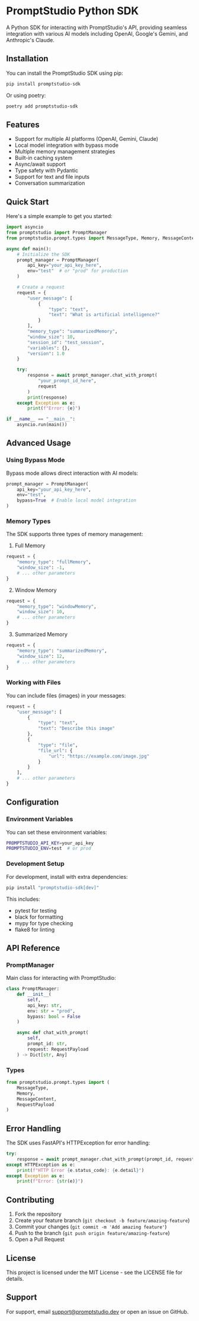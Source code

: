 # PromptStudio Python SDK

A Python SDK for interacting with PromptStudio's API, providing seamless integration with various AI models including OpenAI, Google's Gemini, and Anthropic's Claude.

## Installation

You can install the PromptStudio SDK using pip:

```bash
pip install promptstudio-sdk
```

Or using poetry:

```bash
poetry add promptstudio-sdk
```

## Features

- Support for multiple AI platforms (OpenAI, Gemini, Claude)
- Local model integration with bypass mode
- Multiple memory management strategies
- Built-in caching system
- Async/await support
- Type safety with Pydantic
- Support for text and file inputs
- Conversation summarization

## Quick Start

Here's a simple example to get you started:

```python
import asyncio
from promptstudio import PromptManager
from promptstudio.prompt.types import MessageType, Memory, MessageContent

async def main():
    # Initialize the SDK
    prompt_manager = PromptManager(
        api_key="your_api_key_here",
        env="test"  # or "prod" for production
    )

    # Create a request
    request = {
        "user_message": [
            {
                "type": "text",
                "text": "What is artificial intelligence?"
            }
        ],
        "memory_type": "summarizedMemory",
        "window_size": 10,
        "session_id": "test_session",
        "variables": {},
        "version": 1.0
    }

    try:
        response = await prompt_manager.chat_with_prompt(
            "your_prompt_id_here",
            request
        )
        print(response)
    except Exception as e:
        print(f"Error: {e}")

if __name__ == "__main__":
    asyncio.run(main())
```

## Advanced Usage

### Using Bypass Mode

Bypass mode allows direct interaction with AI models:

```python
prompt_manager = PromptManager(
    api_key="your_api_key_here",
    env="test",
    bypass=True  # Enable local model integration
)
```

### Memory Types

The SDK supports three types of memory management:

1. Full Memory

```python
request = {
    "memory_type": "fullMemory",
    "window_size": -1,
    # ... other parameters
}
```

2. Window Memory

```python
request = {
    "memory_type": "windowMemory",
    "window_size": 10,
    # ... other parameters
}
```

3. Summarized Memory

```python
request = {
    "memory_type": "summarizedMemory",
    "window_size": 12,
    # ... other parameters
}
```

### Working with Files

You can include files (images) in your messages:

```python
request = {
    "user_message": [
        {
            "type": "text",
            "text": "Describe this image"
        },
        {
            "type": "file",
            "file_url": {
                "url": "https://example.com/image.jpg"
            }
        }
    ],
    # ... other parameters
}
```

## Configuration

### Environment Variables

You can set these environment variables:

```bash
PROMPTSTUDIO_API_KEY=your_api_key
PROMPTSTUDIO_ENV=test  # or prod
```

### Development Setup

For development, install with extra dependencies:

```bash
pip install "promptstudio-sdk[dev]"
```

This includes:

- pytest for testing
- black for formatting
- mypy for type checking
- flake8 for linting

## API Reference

### PromptManager

Main class for interacting with PromptStudio:

```python
class PromptManager:
    def __init__(
        self,
        api_key: str,
        env: str = "prod",
        bypass: bool = False
    )

    async def chat_with_prompt(
        self,
        prompt_id: str,
        request: RequestPayload
    ) -> Dict[str, Any]
```

### Types

```python
from promptstudio.prompt.types import (
    MessageType,
    Memory,
    MessageContent,
    RequestPayload
)
```

## Error Handling

The SDK uses FastAPI's HTTPException for error handling:

```python
try:
    response = await prompt_manager.chat_with_prompt(prompt_id, request)
except HTTPException as e:
    print(f"HTTP Error {e.status_code}: {e.detail}")
except Exception as e:
    print(f"Error: {str(e)}")
```

## Contributing

1. Fork the repository
2. Create your feature branch (`git checkout -b feature/amazing-feature`)
3. Commit your changes (`git commit -m 'Add amazing feature'`)
4. Push to the branch (`git push origin feature/amazing-feature`)
5. Open a Pull Request

## License

This project is licensed under the MIT License - see the LICENSE file for details.

## Support

For support, email support@promptstudio.dev or open an issue on GitHub.
